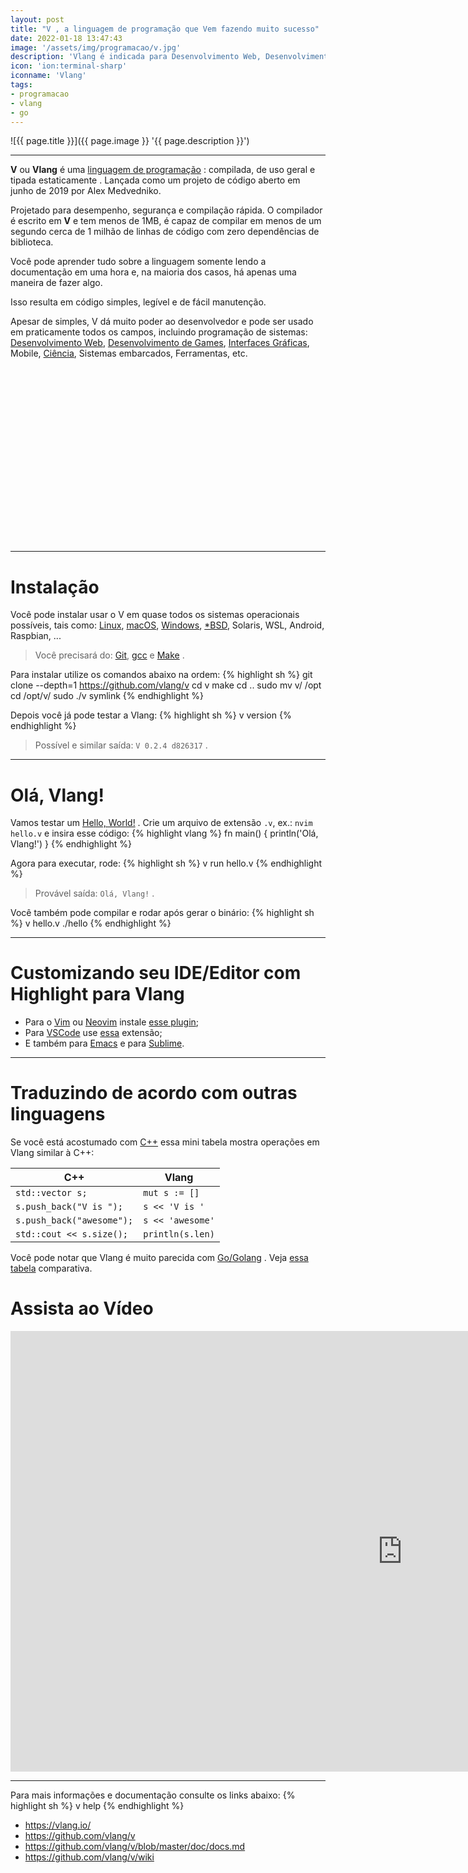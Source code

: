 ```yaml
---
layout: post
title: "V , a linguagem de programação que Vem fazendo muito sucesso"
date: 2022-01-18 13:47:43
image: '/assets/img/programacao/v.jpg'
description: 'Vlang é indicada para Desenvolvimento Web, Desenvolvimento de Games, Interfaces Gráficas, Mobile, Ciência, Sistemas embarcados, Ferramentas e etc.'
icon: 'ion:terminal-sharp'
iconname: 'Vlang'
tags:
- programacao
- vlang
- go
---
```


![{{ page.title }}]({{ page.image }} '{{ page.description }}')

---

**V** ou **Vlang** é uma [linguagem de programação](https://terminalroot.com.br/2019/10/linguagem-de-programacao.html) : compilada, de uso geral e tipada estaticamente . Lançada como um projeto de código aberto em junho de 2019 por Alex Medvedniko.

Projetado para desempenho, segurança e compilação rápida. O compilador é escrito em **V** e tem menos de 1MB, é capaz de compilar em menos de um segundo cerca de 1 milhão de linhas de código com zero dependências de biblioteca.

Você pode aprender tudo sobre a linguagem somente lendo a documentação em uma hora e, na maioria dos casos, há apenas uma maneira de fazer algo.

Isso resulta em código simples, legível e de fácil manutenção.

Apesar de simples, V dá muito poder ao desenvolvedor e pode ser usado em praticamente todos os campos, incluindo programação de sistemas: [Desenvolvimento Web](https://terminalroot.com.br/tags#desenvolvimentoweb), [Desenvolvimento de Games](https://terminalroot.com.br/tags#games), [Interfaces Gráficas](https://terminalroot.com.br/tags/#gui), Mobile, [Ciência](https://terminalroot.com.br/tags/#ciencia), Sistemas embarcados, Ferramentas, etc.


<!-- SQUARE - GAMES ROOT -->
<script async src="//pagead2.googlesyndication.com/pagead/js/adsbygoogle.js"></script>
<ins class="adsbygoogle"
style="display:inline-block;width:336px;height:280px"
data-ad-client="ca-pub-2838251107855362"
data-ad-slot="5351066970"></ins>
<script>
(adsbygoogle = window.adsbygoogle || []).push({});
</script>

---

# Instalação
Você pode instalar usar o V em quase todos os sistemas operacionais possíveis, tais como: [Linux](https://terminalroot.com.br/linux), [macOS](https://terminalroot.com.br/tags#macos), [Windows](https://terminalroot.com.br/tags#windows), [\*BSD](https://terminalroot.com.br/tags#bsd), Solaris, WSL, Android, Raspbian, ...
> Você precisará do: [Git](https://terminalroot.com.br/tags#git), [gcc](https://terminalroot.com.br/tags#gcc) e [Make](https://terminalroot.com.br/tags#make) .

Para instalar utilize os comandos abaixo na ordem:
{% highlight sh %}
git clone --depth=1 https://github.com/vlang/v
cd v
make
cd ..
sudo mv v/ /opt
cd /opt/v/
sudo ./v symlink
{% endhighlight %}

Depois você já pode testar a Vlang:
{% highlight sh %}
v version
{% endhighlight %}
> Possível e similar saída: `V 0.2.4 d826317` .

---

# Olá, Vlang!
Vamos testar um [Hello, World!](https://terminalroot.com.br/2019/10/linguagem-de-programacao.html) . Crie um arquivo de extensão `.v`, ex.: `nvim hello.v` e insira esse código:
{% highlight vlang %}
fn main() {
	println('Olá, Vlang!')
}
{% endhighlight %}

Agora para executar, rode:
{% highlight sh %}
v run hello.v
{% endhighlight %}
> Provável saída: `Olá, Vlang!` .

Você também pode compilar e rodar após gerar o binário:
{% highlight sh %}
v hello.v
./hello
{% endhighlight %}

---

# Customizando seu IDE/Editor com Highlight para Vlang
+ Para o [Vim](https://terminalroot.com.br/vim) ou [Neovim](https://terminalroot.com.br/tags#neovim) instale [esse plugin](https://github.com/ollykel/v-vim);
+ Para [VSCode](https://terminalroot.com.br/tags#vscode) use [essa](https://marketplace.visualstudio.com/items?itemName=vlanguage.vscode-vlang) extensão;
+ E também para [Emacs](https://github.com/damon-kwok/v-mode) e para [Sublime](https://github.com/elliotchance/vlang-sublime).


<!-- RECTANGLE 2 - OnParagragraph -->
<script async src="//pagead2.googlesyndication.com/pagead/js/adsbygoogle.js"></script>
<ins class="adsbygoogle"
style="display:block; text-align:center;"
data-ad-layout="in-article"
data-ad-format="fluid"
data-ad-client="ca-pub-2838251107855362"
data-ad-slot="8549252987"></ins>
<script>
(adsbygoogle = window.adsbygoogle || []).push({});
</script>

---

# Traduzindo de acordo com outras linguagens
Se você está acostumado com [C++](https://terminalroot.com.br/cpp) essa mini tabela mostra operações em Vlang similar à C++:

| C++ | Vlang |
|---|---|
| `std::vector s;` | `mut s := []` |
| `s.push_back("V is ");` | `s << 'V is '` |
| `s.push_back("awesome");` | `s << 'awesome'` |
| `std::cout << s.size();` | `println(s.len)` |

Você pode notar que Vlang é muito parecida com [Go/Golang](https://terminalroot.com.br/tags#go) . Veja [essa tabela](https://github.com/vlang/v/wiki/V-for-Go-developers) comparativa.

# Assista ao Vídeo

<iframe width="1253" height="705" src="https://www.youtube.com/embed/mlY3-QfagBI" title="YouTube video player" frameborder="0" allow="accelerometer; autoplay; clipboard-write; encrypted-media; gyroscope; picture-in-picture" allowfullscreen></iframe>

---

Para mais informações e documentação consulte os links abaixo:
{% highlight sh %}
v help
{% endhighlight %}
+ <https://vlang.io/>
+ <https://github.com/vlang/v>
+ <https://github.com/vlang/v/blob/master/doc/docs.md>
+ <https://github.com/vlang/v/wiki>


